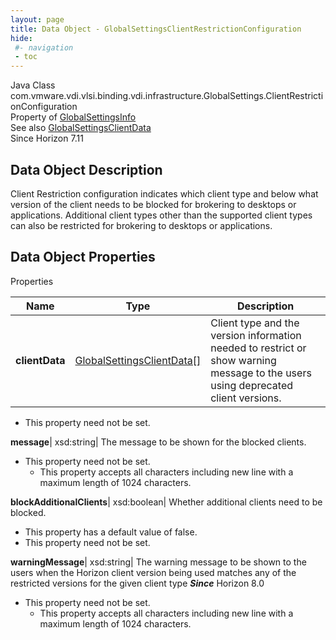 ```yaml
---
layout: page
title: Data Object - GlobalSettingsClientRestrictionConfiguration
hide:
 #- navigation
 - toc
---
```






Java Class
    com.vmware.vdi.vlsi.binding.vdi.infrastructure.GlobalSettings.ClientRestrictionConfiguration  
Property of
     [GlobalSettingsInfo](vdi.infrastructure.GlobalSettings.GlobalSettingsInfo.md#field_detail)  
See also
     [GlobalSettingsClientData](vdi.infrastructure.GlobalSettings.ClientData.md)  
Since 
    Horizon 7.11

## Data Object Description 

Client Restriction configuration indicates which client type and below what version of the client needs to be blocked for brokering to desktops or applications. Additional client types other than the supported client types can also be restricted for brokering to desktops or applications. 

## Data Object Properties

Properties

Name |  Type |  Description   
---|---|---  
**clientData**| [GlobalSettingsClientData[]](vdi.infrastructure.GlobalSettings.ClientData.md)|  Client type and the version information needed to restrict or show warning message to the users using deprecated client versions.   


* This property need not be set.

  
**message**|  xsd:string|  The message to be shown for the blocked clients.   


* This property need not be set.
  * This property accepts all characters including new line with a maximum length of 1024 characters. 

  
**blockAdditionalClients**|  xsd:boolean|  Whether additional clients need to be blocked.   


  * This property has a default value of false.
* This property need not be set.

  
**warningMessage**|  xsd:string|  The warning message to be shown to the users when the Horizon client version being used matches any of the restricted versions for the given client type  **_Since_** Horizon 8.0  


* This property need not be set.
  * This property accepts all characters including new line with a maximum length of 1024 characters. 

  
  
  
  
  
  

